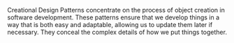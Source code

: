 Creational Design Patterns concentrate on the process of object creation in software development. These patterns ensure that we develop things in a way that is both easy and adaptable, allowing us to update them later if necessary. They conceal the complex details of how we put things together.

